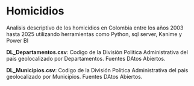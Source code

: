 # Homicidios
Analisis descriptivo de los homicidios en Colombia entre los años 2003 hasta 2025 utilizando herramientas como Python, sql server, Kanime y Power BI 

**DL_Departamentos.csv**: Codigo de la División Politica Administrativa del pais geolocalizado por Departamentos. Fuentes DAtos Abiertos.

**DL_Municipios.csv**: Codigo de la División Politica Administrativa del pais geolocalizado por Municipios. Fuentes DAtos Abiertos.
